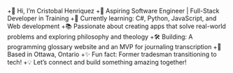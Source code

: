+👋 Hi, I’m Cristobal Henriquez
+🚀 Aspiring Software Engineer | Full-Stack Developer in Training
+🌱 Currently learning: C#, Python, JavaScript, and Web development 
+📚 Passionate about creating apps that solve real-world problems and exploring philosophy and theology
+🛠️ Building: A programming glossary website and an MVP for journaling transcription
+📍 Based in Ottawa, Ontario
+✨ Fun fact: Former tradesman transitioning to tech!
+💡 Let’s connect and build something amazing together!

<!---
Tobal001/Tobal001 is a ✨ special ✨ repository because its `README.md` (this file) appears on your GitHub profile.
You can click the Preview link to take a look at your changes.
--->
